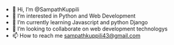 - 👋 Hi, I’m @SampathKuppili
- 👀 I’m interested in Python and Web Development
- 🌱 I’m currently learning Javascript and python Django
- 💞️ I’m looking to collaborate on web development technologys
- 📫 How to reach me sampathkuppili43@gmail.com

<!---
SampathKuppili/SampathKuppili is a ✨ special ✨ repository because its `README.md` (this file) appears on your GitHub profile.
You can click the Preview link to take a look at your changes.
--->
